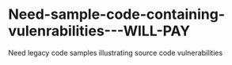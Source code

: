 # Need-sample-code-containing-vulenrabilities---WILL-PAY
Need legacy code samples illustrating source code vulnerabilities
